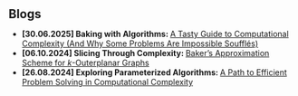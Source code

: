 <h1 id="blogs"></h1>

<h2 style="margin: 30px 0px 10px;">Blogs</h2>

<ul>

<li><strong>[30.06.2025] Baking with Algorithms: </strong><a href="https://albinjm.github.io/blog/computational-complexity-intro.html">A Tasty Guide to Computational Complexity (And Why Some Problems Are Impossible Soufflés)</a></li>
<li><strong>[06.10.2024] Slicing Through Complexity: </strong><a href="https://albinjm.github.io/blog/bakers-planar-approx.html">Baker’s Approximation Scheme for <em>k</em>-Outerplanar Graphs</a></li>
<li><strong>[26.08.2024] Exploring Parameterized Algorithms: </strong><a href="https://albinjm.github.io/blog/param-algo-intro.html">A Path to Efficient Problem Solving in Computational Complexity</a></li>

</ul>
